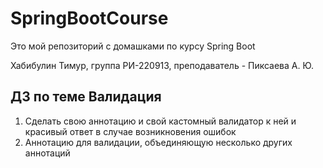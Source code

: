 # SpringBootCourse

Это мой репозиторий с домашками по курсу Spring Boot


Хабибулин Тимур, группа РИ-220913, преподаватель - Пиксаева А. Ю.


## ДЗ по теме Валидация
1) Сделать свою аннотацию и свой кастомный валидатор к ней и красивый ответ в случае возникновения ошибок
2) Аннотацию для валидации, объединяющую несколько других аннотаций

